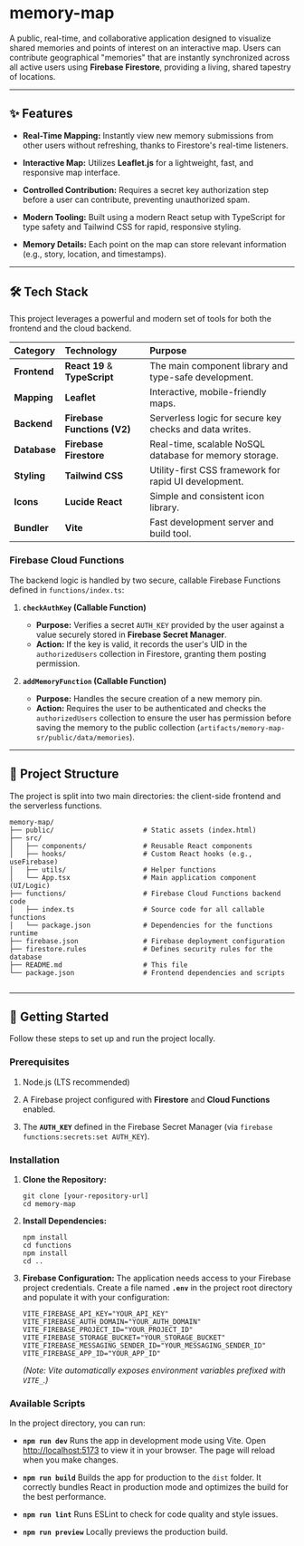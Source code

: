 # memory-map

A public, real-time, and collaborative application designed to visualize shared memories and points of interest on an interactive map. Users can contribute geographical "memories" that are instantly synchronized across all active users using **Firebase Firestore**, providing a living, shared tapestry of locations.

---

## ✨ Features

* **Real-Time Mapping:** Instantly view new memory submissions from other users without refreshing, thanks to Firestore's real-time listeners.

* **Interactive Map:** Utilizes **Leaflet.js** for a lightweight, fast, and responsive map interface.

* **Controlled Contribution:** Requires a secret key authorization step before a user can contribute, preventing unauthorized spam.

* **Modern Tooling:** Built using a modern React setup with TypeScript for type safety and Tailwind CSS for rapid, responsive styling.

* **Memory Details:** Each point on the map can store relevant information (e.g., story, location, and timestamps).

---

## 🛠 Tech Stack

This project leverages a powerful and modern set of tools for both the frontend and the cloud backend.

| Category | Technology | Purpose |
| :--- | :--- | :--- |
| **Frontend** | **React 19** & **TypeScript** | The main component library and type-safe development. |
| **Mapping** | **Leaflet** | Interactive, mobile-friendly maps. |
| **Backend** | **Firebase Functions (V2)** | Serverless logic for secure key checks and data writes. |
| **Database** | **Firebase Firestore** | Real-time, scalable NoSQL database for memory storage. |
| **Styling** | **Tailwind CSS** | Utility-first CSS framework for rapid UI development. |
| **Icons** | **Lucide React** | Simple and consistent icon library. |
| **Bundler** | **Vite** | Fast development server and build tool. |

### Firebase Cloud Functions

The backend logic is handled by two secure, callable Firebase Functions defined in `functions/index.ts`:

1.  **`checkAuthKey` (Callable Function)**
    * **Purpose:** Verifies a secret `AUTH_KEY` provided by the user against a value securely stored in **Firebase Secret Manager**.
    * **Action:** If the key is valid, it records the user's UID in the `authorizedUsers` collection in Firestore, granting them posting permission.

2.  **`addMemoryFunction` (Callable Function)**
    * **Purpose:** Handles the secure creation of a new memory pin.
    * **Action:** Requires the user to be authenticated and checks the `authorizedUsers` collection to ensure the user has permission before saving the memory to the public collection (`artifacts/memory-map-sr/public/data/memories`).

---

## 📁 Project Structure

The project is split into two main directories: the client-side frontend and the serverless functions.

```
memory-map/
├── public/                      # Static assets (index.html)
├── src/
│   ├── components/              # Reusable React components
│   ├── hooks/                   # Custom React hooks (e.g., useFirebase)
│   ├── utils/                   # Helper functions
│   └── App.tsx                  # Main application component (UI/Logic)
├── functions/                   # Firebase Cloud Functions backend code
│   ├── index.ts                 # Source code for all callable functions
│   └── package.json             # Dependencies for the functions runtime
├── firebase.json                # Firebase deployment configuration
├── firestore.rules              # Defines security rules for the database
├── README.md                    # This file
└── package.json                 # Frontend dependencies and scripts


```

---

## 🚀 Getting Started

Follow these steps to set up and run the project locally.

### Prerequisites

1.  Node.js (LTS recommended)

2.  A Firebase project configured with **Firestore** and **Cloud Functions** enabled.

3.  The **`AUTH_KEY`** defined in the Firebase Secret Manager (via `firebase functions:secrets:set AUTH_KEY`).

### Installation

1.  **Clone the Repository:**

    ```
    git clone [your-repository-url]
    cd memory-map
    ```

2.  **Install Dependencies:**

    ```
    npm install
    cd functions
    npm install
    cd ..
    ```

3.  **Firebase Configuration:**
    The application needs access to your Firebase project credentials. Create a file named **`.env`** in the project root directory and populate it with your configuration:

    ```
    VITE_FIREBASE_API_KEY="YOUR_API_KEY"
    VITE_FIREBASE_AUTH_DOMAIN="YOUR_AUTH_DOMAIN"
    VITE_FIREBASE_PROJECT_ID="YOUR_PROJECT_ID"
    VITE_FIREBASE_STORAGE_BUCKET="YOUR_STORAGE_BUCKET"
    VITE_FIREBASE_MESSAGING_SENDER_ID="YOUR_MESSAGING_SENDER_ID"
    VITE_FIREBASE_APP_ID="YOUR_APP_ID"
    ```

    *(Note: Vite automatically exposes environment variables prefixed with `VITE_`.)*

### Available Scripts

In the project directory, you can run:

* **`npm run dev`**
  Runs the app in development mode using Vite. Open [http://localhost:5173](https://www.google.com/search?q=http://localhost:5173) to view it in your browser. The page will reload when you make changes.

* **`npm run build`**
  Builds the app for production to the `dist` folder. It correctly bundles React in production mode and optimizes the build for the best performance.

* **`npm run lint`**
  Runs ESLint to check for code quality and style issues.

* **`npm run preview`**
  Locally previews the production build.